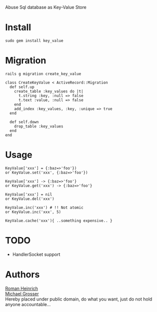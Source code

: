 Abuse Sql database as Key-Value Store

Install
=======
    sudo gem install key_value

Migration
=========
`rails g migration create_key_value`

    class CreateKeyValue < ActiveRecord::Migration
      def self.up
        create_table :key_values do |t|
          t.string :key, :null => false
          t.text :value, :null => false
        end
        add_index :key_values, :key, :unique => true
      end

      def self.down
        drop_table :key_values
      end
    end

Usage
=====
    KeyValue['xxx'] = {:baz=>'foo'})
    or KeyValue.set('xxx', {:baz=>'foo'})

    KeyValue['xxx'] -> {:baz=>'foo'}
    or KeyValue.get('xxx') -> {:baz=>'foo'}

    KeyValue['xxx'] = nil
    or KeyValue.del('xxx')

    KeyValue.inc('xxx') # !! Not atomic
    or KeyValue.inc('xxx', 5)

    KeyValue.cache('xxx'){ ..something expensive.. }

TODO
====
 - HandlerSocket support

Authors
=======
[Roman Heinrich](https://github.com/mindreframer)<br/>
[Michael Grosser](http://grosser.it)<br/>
Hereby placed under public domain, do what you want, just do not hold anyone accountable...
